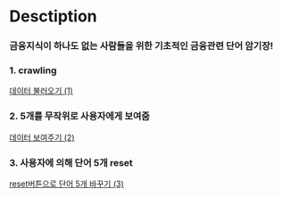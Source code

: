 # Desctiption
### 금융지식이 하나도 없는 사람들을 위한 기초적인 금융관련 단어 암기장!


### 1. crawling
 [데이터 불러오기 (1)](https://get-it-withbsj.tistory.com/m/98)
 
 ### 2. 5개를 무작위로 사용자에게 보여줌
 [데이터 보여주기 (2)](https://get-it-withbsj.tistory.com/m/99)
 
 ### 3. 사용자에 의해 단어 5개 reset
 [reset버튼으로 단어 5개 바꾸기 (3)](https://get-it-withbsj.tistory.com/m/100)
